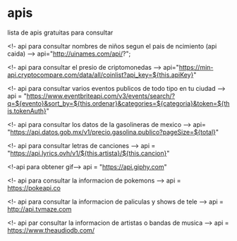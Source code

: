 # apis
lista de apis gratuitas para consultar


<!- api para consultar nombres de niños segun el pais de ncimiento (api caida) -->
api="http://uinames.com/api/?";  

 <!- api para consultar el presio de criptomonedas -->
api="https://min-api.cryptocompare.com/data/all/coinlist?api_key=${this.apiKey}"

<!- api para consultar varios eventos publicos de todo tipo en tu ciudad -->
api = "https://www.eventbriteapi.com/v3/events/search/?q=${evento}&sort_by=${this.ordenar}&categories=${categoria}&token=${this.tokenAuth}"

<!- api para consultar los datos de la gasolineras de mexico -->
api= "https://api.datos.gob.mx/v1/precio.gasolina.publico?pageSize=${total}"


<!- api para consultar letras de canciones -->
api = "https://api.lyrics.ovh/v1/${this.artista}/${this.cancion}"

<!-api para obtener gif-->
api = "https://api.giphy.com"


<!- api para consultar la informacion de pokemons -->
api = https://pokeapi.co

<!- api para consultar la informacion de paliculas y shows de tele -->
api = http://api.tvmaze.com

<!- api par consultar la informacion de artistas o bandas de musica -->
api = https://www.theaudiodb.com/


